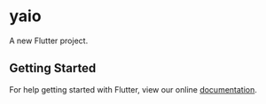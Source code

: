 # yaio

A new Flutter project.

## Getting Started

For help getting started with Flutter, view our online
[documentation](https://flutter.io/).
